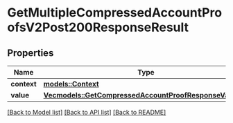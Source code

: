 # GetMultipleCompressedAccountProofsV2Post200ResponseResult

## Properties

Name | Type | Description | Notes
------------ | ------------- | ------------- | -------------
**context** | [**models::Context**](Context.md) |  | 
**value** | [**Vec<models::GetCompressedAccountProofResponseValueV2>**](GetCompressedAccountProofResponseValueV2.md) |  | 

[[Back to Model list]](../README.md#documentation-for-models) [[Back to API list]](../README.md#documentation-for-api-endpoints) [[Back to README]](../README.md)


